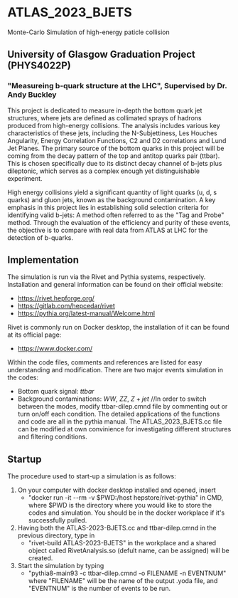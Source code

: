 # ATLAS_2023_BJETS
Monte-Carlo Simulation of high-energy paticle collision

## University of Glasgow Graduation Project (PHYS4022P)
### "Measureing b-quark structure at the LHC", Supervised by Dr. Andy Buckley
This project is dedicated to measure in-depth the bottom quark jet structures, where jets are defined as collimated sprays of hadrons produced from high-energy collisions. The analysis includes various key characteristics of these jets, including the N-Subjettiness, Les Houches Angularity, Energy Correlation Functions, C2 and D2 correlations and Lund Jet Planes. The primary source of the bottom quarks in this project will be coming from the decay pattern of the top and antitop quarks pair (ttbar). This is chosen specifically due to its distinct decay channel of b-jets plus dileptonic, which serves as a complex enough yet distinguishable experiment.

High energy collisions yield a significant quantity of light quarks (u, d, s quarks) and gluon jets, known as the background contamination. A key emphasis in this project lies in establishing solid selection criteria for identifying valid b-jets: A method often referred to as the "Tag and Probe" method. Through the evaluation of the efficiency and purity of these events, the objective is to compare with real data from ATLAS at LHC for the detection of b-quarks.

## Implementation
The simulation is run via the Rivet and Pythia systems, respectively. Installation and general information can be found on their official website:
- https://rivet.hepforge.org/
- https://gitlab.com/hepcedar/rivet
- https://pythia.org/latest-manual/Welcome.html

Rivet is commonly run on Docker desktop, the installation of it can be found at its official page:
- https://www.docker.com/

Within the code files, comments and references are listed for easy understanding and modification. There are two major events simulation in the codes:
- Bottom quark signal: $ttbar$
- Background contaminations: $WW$, $ZZ$, $Z+jet$
//In order to switch between the modes, modify ttbar-dilep.cmnd file by commenting out or turn on/off each condition. The detailed applications of the functions and code are all in the pythia manual. The ATLAS_2023_BJETS.cc file can be modified at own convinience for investigating different structures and filtering conditions.

## Startup
The procedure used to start-up a simulation is as follows:
1. On your computer with docker desktop installed and opened, insert
     - "docker run -it --rm -v $PWD:/host hepstore/rivet-pythia"
   in CMD, where $PWD is the directory where you would like to store the codes and simulation. You should be in the docker workplace if it's successfully pulled.
3. Having both the ATLAS-2023-BJETS.cc and ttbar-dilep.cmnd in the previous directory, type in
     - "rivet-build ATLAS-2023-BJETS"
   in the workplace and a shared object called RivetAnalysis.so (defult name, can be assigned) will be created. 
4. Start the simulation by typing
     - "pythia8-main93 -c ttbar-dilep.cmnd -o FILENAME -n EVENTNUM"
   where "FILENAME" will be the name of the output .yoda file, and "EVENTNUM" is the number of events to be run.

